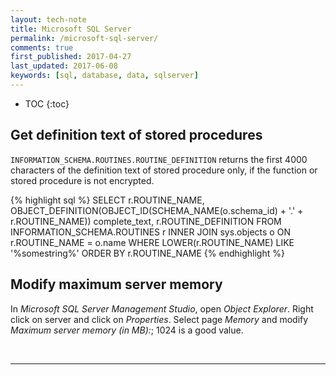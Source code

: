 ```yaml
---
layout: tech-note
title: Microsoft SQL Server
permalink: /microsoft-sql-server/
comments: true
first_published: 2017-04-27
last_updated: 2017-06-08
keywords: [sql, database, data, sqlserver]
---
```


* TOC
{:toc}

## Get definition text of stored procedures

`INFORMATION_SCHEMA.ROUTINES.ROUTINE_DEFINITION` returns the first 4000
characters of the definition text of stored procedure only, if the function or
stored procedure is not encrypted.

{% highlight sql %}
SELECT
  r.ROUTINE_NAME,
  OBJECT_DEFINITION(OBJECT_ID(SCHEMA_NAME(o.schema_id) + '.' + r.ROUTINE_NAME)) complete_text,
  r.ROUTINE_DEFINITION
FROM INFORMATION_SCHEMA.ROUTINES r
INNER JOIN sys.objects o
  ON r.ROUTINE_NAME = o.name
WHERE LOWER(r.ROUTINE_NAME) LIKE '%somestring%'
ORDER BY r.ROUTINE_NAME
{% endhighlight %}

## Modify maximum server memory

In *Microsoft SQL Server Management Studio*, open *Object Explorer*. Right
click on server and click on *Properties*. Select page *Memory* and modify
*Maximum server memory (in MB):*; 1024 is a good value.

<br/>

---
